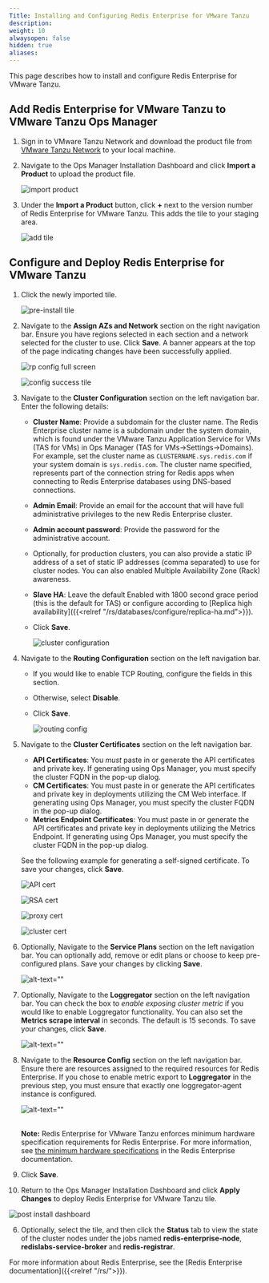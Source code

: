 ```yaml
---
Title: Installing and Configuring Redis Enterprise for VMware Tanzu
description:
weight: 10
alwaysopen: false
hidden: true
aliases: 
---
```


This page describes how to install and configure Redis Enterprise for VMware Tanzu.

## Add Redis Enterprise for VMware Tanzu to VMware Tanzu Ops Manager

1. Sign in to VMware Tanzu Network and download the product file from [VMware Tanzu Network](https://network.pivotal.io/products/redis-enterprise-pack) to your local machine.

1. Navigate to the Ops Manager Installation Dashboard and click **Import a Product** to upload the product file.

   ![import product](/images/pcf_import-product_tile.png)

1. Under the **Import a Product** button, click **+** next to the version number of Redis Enterprise for VMware Tanzu. This adds the tile to your staging area.

   ![add tile](/images/pcf_add-to-dash_tile.png)

## Configure and Deploy Redis Enterprise for VMware Tanzu

1. Click the newly imported tile.

   ![pre-install tile](/images/pcf_pre-install_tile.png)

2. Navigate to the **Assign AZs and Network** section on the right navigation bar. Ensure you have regions selected in each section and a network selected for the cluster to use. Click **Save**. A banner appears at the top of the page indicating changes have been successfully applied.

   ![rp config full screen](/images/pcf_rp_config_full_screen.png)

   ![config success tile](/images/pcf_config-success_tile.png)

3. Navigate to the **Cluster Configuration** section on the left navigation bar. Enter the following details:

   * **Cluster Name**: Provide a subdomain for the cluster name. The Redis Enterprise cluster name is a subdomain under the system domain, which is found under the VMware Tanzu Application Service for VMs (TAS for VMs) in Ops Manager (TAS for VMs->Settings->Domains). For example, set the cluster name as `CLUSTERNAME.sys.redis.com` if your system domain is `sys.redis.com`. The cluster name specified, represents part of the connection string for Redis apps when connecting to Redis Enterprise databases using DNS-based connections.
   * **Admin Email**: Provide an email for the account that will have full administrative privileges to the new Redis Enterprise cluster.
   * **Admin account password**: Provide the password for the administrative account.
   * Optionally, for production clusters, you can also provide a static IP address of a set of static IP addresses (comma separated) to use for cluster nodes. You can also enabled Multiple Availability Zone (Rack) awareness.
   * **Slave HA**: Leave the default Enabled with 1800 second grace period (this is the default for TAS) or configure according to [Replica high availability]({{<relref "/rs/databases/configure/replica-ha.md">}}).
   * Click **Save**.

      ![cluster configuration](/images/pcf_rp_config_full_screen2.png)

4. Navigate to the **Routing Configuration** section on the left navigation bar.
   * If you would like to enable TCP Routing, configure the fields in this section.
   * Otherwise, select **Disable**.
   * Click **Save**.

      ![routing config](/images/pcf_rp_config_routing.png)

5. Navigate to the **Cluster Certificates** section on the left navigation bar.

   * **API Certificates**: You *must* paste in or generate the API certificates and private key. If generating using Ops Manager, you must specify the cluster FQDN in the pop-up dialog.
   * **CM Certificates**: You must paste in or generate the API certificates and private key in deployments utilizing the CM Web interface. If generating using Ops Manager, you must specify the cluster FQDN in the pop-up dialog.
   * **Metrics Endpoint Certificates**: You must paste in or generate the API certificates and private key in deployments utilizing the Metrics Endpoint. If generating using Ops Manager, you must specify the cluster FQDN in the pop-up dialog.

   See the following example for generating a self-signed certificate. To save your changes, click **Save**.

      ![API cert](/images/pcf_rp_config_cert1.png)

      ![RSA cert](/images/pcf_rp_config_cert2.png)

      ![proxy cert](/images/pcf_rp_config_cert3.png)

      ![cluster cert](/images/pcf_rp_config_cert4.png)

1. Optionally, Navigate to the **Service Plans** section on the left navigation bar. You can optionally add, remove or edit plans or choose to keep pre-configured plans. Save your changes by clicking **Save**.

   ![alt-text=""](./images/pcf_service_plans.png)

2. Optionally, Navigate to the **Loggregator** section on the left navigation bar. You can check the box to *enable exposing cluster metric* if you would like to enable Loggregator functionality. You can also set the **Metrics scrape interval** in seconds. The default is 15 seconds.
   To save your changes, click **Save**.

   ![alt-text=""](./images/pcf_rc_loggregator.png)

3. Navigate to the **Resource Config** section on the left navigation bar. Ensure there are resources assigned to the required resources for Redis Enterprise. If you chose to enable metric export to **Loggregator**  in the previous step, you must ensure that exactly one loggregator-agent instance is configured.

   ![alt-text=""](./images/pcf_resource_config.png)<br /><br />

    <p class="note"><strong>Note:</strong> Redis Enterprise for VMware Tanzu enforces minimum hardware specification requirements for Redis Enterprise. For more information, see <a href="https://docs.redis.com/latest/rs/administering/designing-production/hardware-requirements/"> the minimum hardware specifications</a> in the Redis Enterprise documentation.</p>

4.  Click **Save**.

5.  Return to the Ops Manager Installation Dashboard and click **Apply Changes** to deploy Redis Enterprise for VMware Tanzu tile.

   ![post install dashboard](/images/post-install-dashboard.png)

6.  Optionally, select the tile, and then click the **Status** tab to view the state of the cluster nodes under the jobs named **redis-enterprise-node**, **redislabs-service-broker** and **redis-registrar**.


For more information about Redis Enterprise, see the [Redis Enterprise documentation]({{<relref "/rs/">}}).